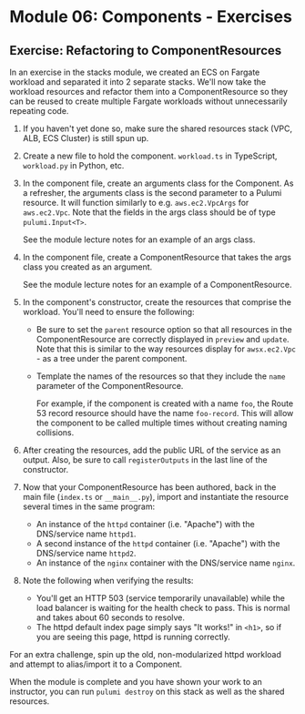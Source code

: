 # Module 06: Components - Exercises

## Exercise: Refactoring to ComponentResources

In an exercise in the stacks module, we created an ECS on Fargate workload and separated it into 2 separate stacks. We'll now take the workload resources and refactor them into a ComponentResource so they can be reused to create multiple Fargate workloads without unnecessarily repeating code.

1. If you haven't yet done so, make sure the shared resources stack (VPC, ALB, ECS Cluster) is still spun up.
1. Create a new file to hold the component. `workload.ts` in TypeScript, `workload.py` in Python, etc.
1. In the component file, create an arguments class for the Component. As a refresher, the arguments class is the second parameter to a Pulumi resource. It will function similarly to e.g. `aws.ec2.VpcArgs` for `aws.ec2.Vpc`. Note that the fields in the args class should be of type `pulumi.Input<T>`.

    See the module lecture notes for an example of an args class.

1. In the component file, create a ComponentResource that takes the args class you created as an argument.

    See the module lecture notes for an example of a ComponentResource.

1. In the component's constructor, create the resources that comprise the workload. You'll need to ensure the following:

    - Be sure to set the `parent` resource option so that all resources in the ComponentResource are correctly displayed in `preview` and `update`. Note that this is similar to the way resources display for `awsx.ec2.Vpc` - as a tree under the parent component.
    - Template the names of the resources so that they include the `name` parameter of the ComponentResource.
  
      For example, if the component is created with a name `foo`, the Route 53 record resource should have the name `foo-record`. This will allow the component to be called multiple times without creating naming collisions.

1. After creating the resources, add the public URL of the service as an output. Also, be sure to call `registerOutputs` in the last line of the constructor.
1. Now that your ComponentResource has been authored, back in the main file (`index.ts` or `__main__.py`), import and instantiate the resource several times in the same program:

    - An instance of the `httpd` container (i.e. "Apache") with the DNS/service name `httpd1`.
    - A second instance of the `httpd` container (i.e. "Apache") with the DNS/service name `httpd2`.
    - An instance of the `nginx` container with the DNS/service name `nginx`.

1. Note the following when verifying the results:

    - You'll get an HTTP 503 (service temporarily unavailable) while the load balancer is waiting for the health check to pass. This is normal and takes about 60 seconds to resolve.
    - The httpd default index page simply says "It works!" in `<h1>`, so if you are seeing this page, httpd is running correctly.

For an extra challenge, spin up the old, non-modularized httpd workload and attempt to alias/import it to a Component.

When the module is complete and you have shown your work to an instructor, you can run `pulumi destroy` on this stack as well as the shared resources.
